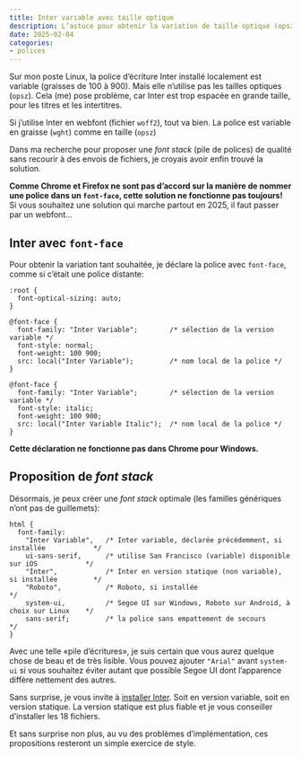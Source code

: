 ```yaml
---
title: Inter variable avec taille optique
description: L’astuce pour obtenir la variation de taille optique (opsz) dans son navigateur avec une polices locale. Avec exemple de code et proposition de font stack.
date: 2025-02-04
categories:
- polices
---
```


Sur mon poste Linux, la police d’écriture Inter installé localement est variable (graisses de 100 à 900).
Mais elle n’utilise pas les tailles optiques (`opsz`).
Cela (me) pose problème, car Inter est trop espacée en grande taille, pour les titres et les intertitres.

Si j’utilise Inter en webfont (fichier `woff2`), tout va bien.
La police est variable en graisse (`wght`) comme en taille (`opsz`)

Dans ma recherche pour proposer une *font stack* (pile de polices) de qualité sans recourir à des envois de fichiers, je croyais avoir enfin trouvé la solution.

**Comme Chrome et Firefox ne sont pas d’accord sur la manière de nommer une police dans un `font-face`, cette solution ne fonctionne pas toujours!**
Si vous souhaitez une solution qui marche partout en 2025, il faut passer par un webfont...

## Inter avec `font-face`

Pour obtenir la variation tant souhaitée, je déclare la police avec `font-face`, comme si c’était une police distante:

```
:root {
  font-optical-sizing: auto;
}

@font-face {
  font-family: "Inter Variable";        /* sélection de la version variable */
  font-style: normal;
  font-weight: 100 900;
  src: local("Inter Variable");         /* nom local de la police */
}

@font-face {
  font-family: "Inter Variable";        /* sélection de la version variable */
  font-style: italic;
  font-weight: 100 900;
  src: local("Inter Variable Italic");  /* nom local de la police */
}
```

**Cette déclaration ne fonctionne pas dans Chrome pour Windows.**

## Proposition de *font stack*

Désormais, je peux créer une *font stack* optimale (les familles génériques n’ont pas de guillemets):

```
html {
  font-family: 
    "Inter Variable",   /* Inter variable, déclarée précédemment, si installée            */
    ui-sans-serif,      /* utilise San Francisco (variable) disponible sur iOS            */
    "Inter",            /* Inter en version statique (non variable), si installée         */
    "Roboto",           /* Roboto, si installée                                           */
    system-ui,          /* Segoe UI sur Windows, Roboto sur Android, à choix sur Linux    */
    sans-serif;         /* la police sans empattement de secours                          */
}
```

Avec une telle «pile d’écritures», je suis certain que vous aurez quelque chose de beau et de très lisible.
Vous pouvez ajouter `"Arial"` avant `system-ui` si vous souhaitez éviter autant que possible Segoe UI dont l’apparence diffère nettement des autres.

Sans surprise, je vous invite à [installer Inter](https://rsms.me/inter/download/).
Soit en version variable, soit en version statique.
La version statique est plus fiable et je vous conseiller d’installer les 18 fichiers.

Et sans surprise non plus, au vu des problèmes d’implémentation, ces propositions resteront un simple exercice de style.
